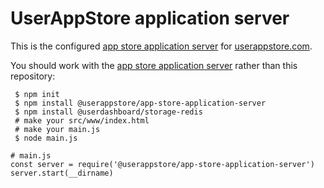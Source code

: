 # UserAppStore application server
This is the configured [app store application server](https://github.com/userappstore/app-store-application-server) for [userappstore.com](https://userappstore.com).

You should work with the [app store application server](https://github.com/userappstore/app-store-application-server) rather than this repository:

     $ npm init
     $ npm install @userappstore/app-store-application-server
     $ npm install @userdashboard/storage-redis
     # make your src/www/index.html
     # make your main.js
     $ node main.js

    # main.js
    const server = require('@userappstore/app-store-application-server')
    server.start(__dirname)
